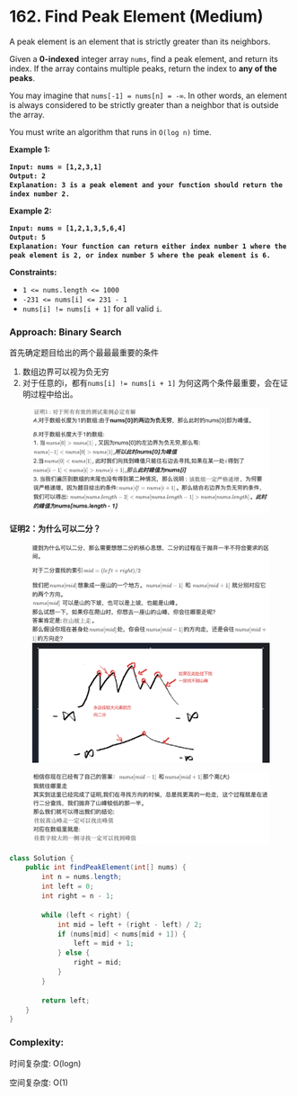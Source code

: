 # 162. Find Peak Element (Medium)

A peak element is an element that is strictly greater than its neighbors.

Given a **0-indexed** integer array `nums`, find a peak element, and return its index. If the array contains multiple peaks, return the index to **any of the peaks**.

You may imagine that `nums[-1] = nums[n] = -∞`. In other words, an element is always considered to be strictly greater than a neighbor that is outside the array.

You must write an algorithm that runs in `O(log n)` time.

**Example 1:**

<pre><code><strong>Input: nums = [1,2,3,1]
</strong><strong>Output: 2
</strong><strong>Explanation: 3 is a peak element and your function should return the index number 2.
</strong></code></pre>

**Example 2:**

<pre data-overflow="wrap"><code><strong>Input: nums = [1,2,1,3,5,6,4]
</strong><strong>Output: 5
</strong><strong>Explanation: Your function can return either index number 1 where the peak element is 2, or index number 5 where the peak element is 6.
</strong></code></pre>

**Constraints:**

* `1 <= nums.length <= 1000`
* `-231 <= nums[i] <= 231 - 1`
* `nums[i] != nums[i + 1]` for all valid `i`.



### Approach: Binary Search

首先确定题目给出的两个最最最重要的条件

1. 数组边界可以视为负无穷
2. 对于任意的i，都有`nums[i] != nums[i + 1]` 为何这两个条件最重要，会在证明过程中给出。

<figure><img src="../../../.gitbook/assets/image (50).png" alt="" width="563"><figcaption></figcaption></figure>

**证明2：为什么可以二分？**

<figure><img src="../../../.gitbook/assets/image (19).png" alt=""><figcaption></figcaption></figure>

<figure><img src="../../../.gitbook/assets/image (18).png" alt=""><figcaption></figcaption></figure>

```java
class Solution {
    public int findPeakElement(int[] nums) {
        int n = nums.length;
        int left = 0;
        int right = n - 1;
        
        while (left < right) {
            int mid = left + (right - left) / 2;
            if (nums[mid] < nums[mid + 1]) {
                left = mid + 1;
            } else {
                right = mid;
            }
        }
        
        return left;
    }
}
```

### Complexity:

时间复杂度: O(logn)

空间复杂度: O(1)
